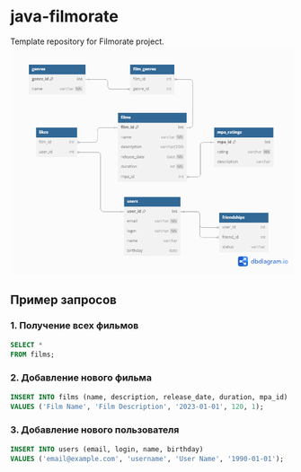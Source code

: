 # java-filmorate
Template repository for Filmorate project.
![Filmorate db](./db.png)

## Пример запросов

### 1. Получение всех фильмов
```sql
SELECT *
FROM films;
```

### 2. Добавление нового фильма
```sql
INSERT INTO films (name, description, release_date, duration, mpa_id)
VALUES ('Film Name', 'Film Description', '2023-01-01', 120, 1);
```

### 3. Добавление нового пользователя
```sql
INSERT INTO users (email, login, name, birthday)
VALUES ('email@example.com', 'username', 'User Name', '1990-01-01');
```